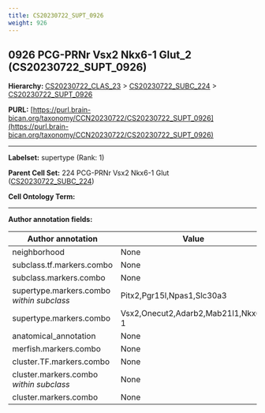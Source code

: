 ```yaml
---
title: CS20230722_SUPT_0926
weight: 926
---
```

## 0926 PCG-PRNr Vsx2 Nkx6-1 Glut_2 (CS20230722_SUPT_0926)
<b>Hierarchy: </b>
[CS20230722_CLAS_23](../CS20230722_CLAS_23) >
[CS20230722_SUBC_224](../CS20230722_SUBC_224) >
[CS20230722_SUPT_0926](../CS20230722_SUPT_0926)

**PURL:** [https://purl.brain-bican.org/taxonomy/CCN20230722/CS20230722_SUPT_0926](https://purl.brain-bican.org/taxonomy/CCN20230722/CS20230722_SUPT_0926)

---


**Labelset:** supertype (Rank: 1)

**Parent Cell Set:** 224 PCG-PRNr Vsx2 Nkx6-1 Glut ([CS20230722_SUBC_224](../CS20230722_SUBC_224))



**Cell Ontology Term:** 

[MARKER GENES.]: #


---

[TRANSFERRED ANNOTATIONS.]: #


[AUTHOR ANNOTATION FIELDS.]: #


**Author annotation fields:**

| Author annotation | Value |
|-------------------|-------|
|neighborhood|None|
|subclass.tf.markers.combo|None|
|subclass.markers.combo|None|
|supertype.markers.combo _within subclass_|Pitx2,Pgr15l,Npas1,Slc30a3|
|supertype.markers.combo|Vsx2,Onecut2,Adarb2,Mab21l1,Nkx6-1|
|anatomical_annotation|None|
|merfish.markers.combo|None|
|cluster.TF.markers.combo|None|
|cluster.markers.combo _within subclass_|None|
|cluster.markers.combo|None|
